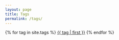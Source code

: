 ```yaml
---
layout: page
title: Tags
permalink: /tags/
---
```


{% for tag in site.tags %}
<a href="?tag={{ tag | first }}"> {{ tag | first }}</a>
{% endfor %}
